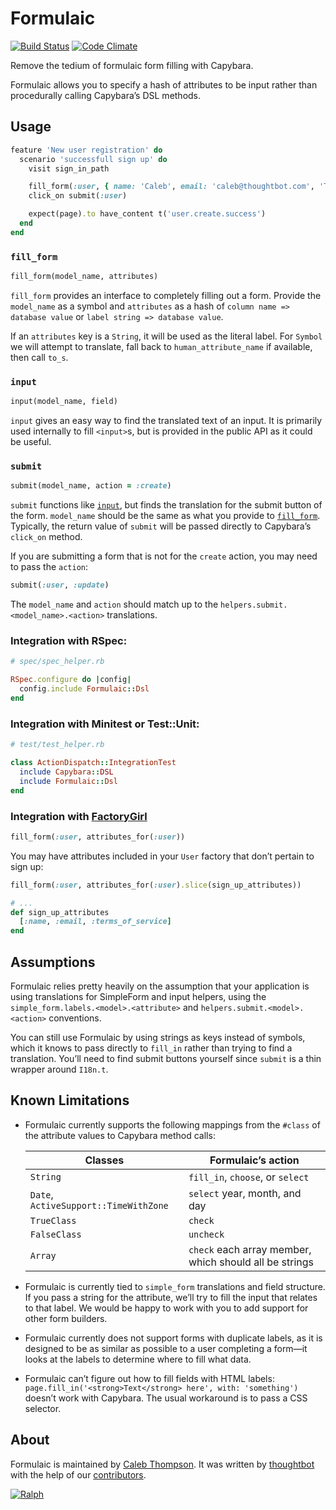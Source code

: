 # Formulaic

[![Build Status](https://travis-ci.org/thoughtbot/formulaic.png?branch=master)](https://travis-ci.org/thoughtbot/formulaic)
[![Code Climate](https://codeclimate.com/github/thoughtbot/formulaic.png)](https://codeclimate.com/github/thoughtbot/formulaic)

Remove the tedium of formulaic form filling with Capybara.

Formulaic allows you to specify a hash of attributes to be input rather than
procedurally calling Capybara’s DSL methods.

## Usage

```ruby
feature 'New user registration' do
  scenario 'successfull sign up' do
    visit sign_in_path

    fill_form(:user, { name: 'Caleb', email: 'caleb@thoughtbot.com', 'Terms of Service' => true })
    click_on submit(:user)

    expect(page).to have_content t('user.create.success')
  end
end
```


### `fill_form`

```ruby
fill_form(model_name, attributes)
```

`fill_form` provides an interface to completely filling out a form. Provide the
`model_name` as a symbol and `attributes` as a hash of
`column name => database value` or `label string => database value`.

If an `attributes` key is a `String`, it will be used as the literal label.
For `Symbol` we will attempt to translate, fall back to `human_attribute_name`
if available, then call `to_s`.

### `input`

```ruby
input(model_name, field)
```

`input` gives an easy way to find the translated text of an input. It is
primarily used internally to fill `<input>`s, but is provided in the public API
as it could be useful.

### `submit`

```ruby
submit(model_name, action = :create)
```

`submit` functions like [`input`](#input), but finds the translation for the
submit button of the form. `model_name` should be the same as what you provide
to [`fill_form`](#fill\_form). Typically, the return value of `submit` will be
passed directly to Capybara’s `click_on` method.

If you are submitting a form that is not for the `create` action, you may need
to pass the `action`:

```ruby
submit(:user, :update)
```

The `model_name` and `action` should match up to the
`helpers.submit.<model_name>.<action>` translations.

### Integration with RSpec:

```ruby
# spec/spec_helper.rb

RSpec.configure do |config|
  config.include Formulaic::Dsl
end
```

### Integration with Minitest or Test::Unit:

```ruby
# test/test_helper.rb

class ActionDispatch::IntegrationTest
  include Capybara::DSL
  include Formulaic::Dsl
end
```

### Integration with [FactoryGirl](https://github.com/thoughtbot/factory_girl)

```ruby
fill_form(:user, attributes_for(:user))
```

You may have attributes included in your `User` factory that don’t pertain to
sign up:

```ruby
fill_form(:user, attributes_for(:user).slice(sign_up_attributes))

# ...
def sign_up_attributes
  [:name, :email, :terms_of_service]
end
```

## Assumptions

Formulaic relies pretty heavily on the assumption that your application is using
translations for SimpleForm and input helpers, using the
`simple_form.labels.<model>.<attribute>` and `helpers.submit.<model>.<action>`
conventions.

You can still use Formulaic by using strings as keys instead of symbols, which
it knows to pass directly to `fill_in` rather than trying to find a translation.
You’ll need to find submit buttons yourself since `submit` is a thin wrapper
around `I18n.t`.

## Known Limitations

* Formulaic currently supports the following mappings from the `#class` of the
  attribute values to Capybara method calls:

  | Classes                               | Formulaic’s action               |
  | --------------------------------------|----------------------------------|
  | `String`                              | `fill_in`, `choose`, or `select` |
  | `Date`, `ActiveSupport::TimeWithZone` | `select` year, month, and day    |
  | `TrueClass`                           | `check`                          |
  | `FalseClass`                          | `uncheck`                        |
  | `Array`                               | `check` each array member, which should all be strings |

* Formulaic is currently tied to `simple_form` translations and field structure.
  If you pass a string for the attribute, we’ll try to fill the input that
  relates to that label. We would be happy to work with you to add support for
  other form builders.
* Formulaic currently does not support forms with duplicate labels, as it is
  designed to be as similar as possible to a user completing a form—it looks at
  the labels to determine where to fill what data.
* Formulaic can’t figure out how to fill fields with HTML labels:
  `page.fill_in('<strong>Text</strong> here', with: 'something')` doesn’t work
  with Capybara. The usual workaround is to pass a CSS selector.

## About

Formulaic is maintained by [Caleb Thompson](http://github.com/calebthompson).
It was written by [thoughtbot](http://thoughtbot.com) with the help of our
[contributors](http://github.com/thoughtbot/formulaic/contributors).

[![Ralph](http://thoughtbot.com/assets/thoughtbot-logo.png)](http://thoughtbot.com)
